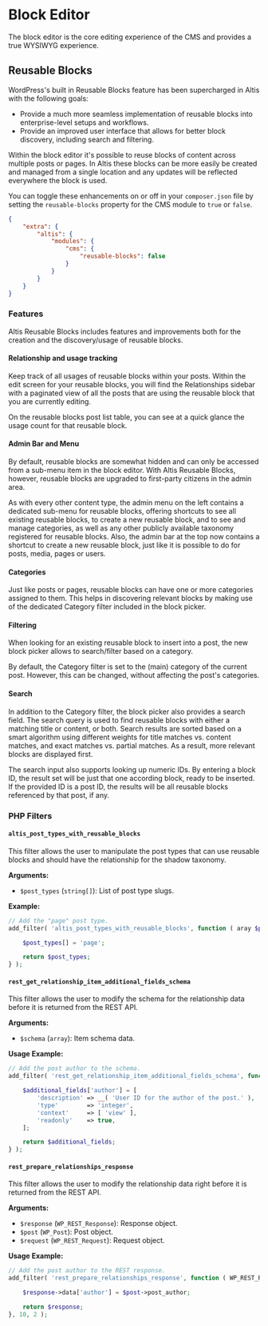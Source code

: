 # Block Editor

The block editor is the core editing experience of the CMS and provides a true WYSIWYG experience.

## Reusable Blocks

WordPress's built in Reusable Blocks feature has been supercharged in Altis with the following goals:

* Provide a much more seamless implementation of reusable blocks into enterprise-level setups and workflows.
* Provide an improved user interface that allows for better block discovery, including search and filtering.

Within the block editor it's possible to reuse blocks of content across multiple posts or pages. In Altis these blocks can be more
easily be created and managed from a single location and any updates will be reflected everywhere the block is used.

You can toggle these enhancements on or off in your `composer.json` file by setting the `reusable-blocks` property for the CMS
module to `true` or `false`.

```json
{
    "extra": {
        "altis": {
            "modules": {
                "cms": {
                    "reusable-blocks": false
                }
            }
        }
    }
}
```

### Features

Altis Reusable Blocks includes features and improvements both for the creation and the discovery/usage of reusable blocks.

#### Relationship and usage tracking

Keep track of all usages of reusable blocks within your posts. Within the edit screen for your reusable blocks, you will find the
Relationships sidebar with a paginated view of all the posts that are using the reusable block that you are currently editing.

On the reusable blocks post list table, you can see at a quick glance the usage count for that reusable block.

#### Admin Bar and Menu

By default, reusable blocks are somewhat hidden and can only be accessed from a sub-menu item in the block editor.
With Altis Reusable Blocks, however, reusable blocks are upgraded to first-party citizens in the admin area.

As with every other content type, the admin menu on the left contains a dedicated sub-menu for reusable blocks, offering shortcuts
to see all existing reusable blocks, to create a new reusable block, and to see and manage categories, as well as any other publicly
available taxonomy registered for reusable blocks. Also, the admin bar at the top now contains a shortcut to create a new reusable
block, just like it is possible to do for posts,
media, pages or users.

#### Categories

Just like posts or pages, reusable blocks can have one or more categories assigned to them.
This helps in discovering relevant blocks by making use of the dedicated Category filter included in the block picker.

#### Filtering

When looking for an existing reusable block to insert into a post, the new block picker allows to search/filter based on a category.

By default, the Category filter is set to the (main) category of the current post.
However, this can be changed, without affecting the post's categories.

#### Search

In addition to the Category filter, the block picker also provides a search field. The search query is used to find reusable blocks
with either a matching title or content, or both. Search results are sorted based on a smart algorithm using different weights for
title matches vs. content matches, and exact matches vs. partial matches. As a result, more relevant blocks are displayed first.

The search input also supports looking up numeric IDs. By entering a block ID, the result set will be just that one according block,
ready to be inserted. If the provided ID is a post ID, the results will be all reusable blocks referenced by that post, if any.

### PHP Filters

#### `altis_post_types_with_reusable_blocks`

This filter allows the user to manipulate the post types that can use reusable blocks and should have the relationship for the
shadow taxonomy.

**Arguments:**

* `$post_types` (`string[]`): List of post type slugs.

**Example:**

```php
// Add the "page" post type.
add_filter( 'altis_post_types_with_reusable_blocks', function ( aray $post_types ): array {

    $post_types[] = 'page';

    return $post_types;
} );
```

#### `rest_get_relationship_item_additional_fields_schema`

This filter allows the user to modify the schema for the relationship data before it is returned from the REST API.

**Arguments:**

* `$schema` (`array`): Item schema data.

**Usage Example:**

```php
// Add the post author to the schema.
add_filter( 'rest_get_relationship_item_additional_fields_schema', function ( array $additional_fields ): array {

    $additional_fields['author'] = [
        'description' => __( 'User ID for the author of the post.' ),
        'type'        => 'integer',
        'context'     => [ 'view' ],
        'readonly'    => true,
    ];

    return $additional_fields;
} );
```

#### `rest_prepare_relationships_response`

This filter allows the user to modify the relationship data right before it is returned from the REST API.

**Arguments:**

* `$response` (`WP_REST_Response`): Response object.
* `$post` (`WP_Post`): Post object.
* `$request` (`WP_REST_Request`): Request object.

**Usage Example:**

```php
// Add the post author to the REST response.
add_filter( 'rest_prepare_relationships_response', function ( WP_REST_Response $response, WP_Post $post ): WP_REST_Response {

    $response->data['author'] = $post->post_author;

    return $response;
}, 10, 2 );
```
